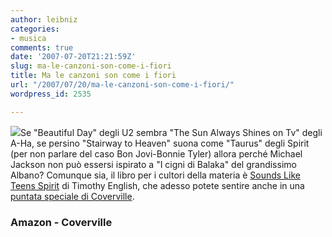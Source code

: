 ```yaml
---
author: leibniz
categories:
- musica
comments: true
date: '2007-07-20T21:21:59Z'
slug: ma-le-canzoni-son-come-i-fiori
title: Ma le canzoni son come i fiori
url: "/2007/07/20/ma-le-canzoni-son-come-i-fiori/"
wordpress_id: 2535

---
```

![](http://static.last.fm/labelavatar/ba4d603bae5e600b6421393371f535cb.jpg)Se "Beautiful Day" degli U2 sembra "The Sun Always Shines on Tv" degli A-Ha, se persino "Stairway to Heaven" suona come "Taurus" degli Spirit (per non parlare del caso Bon Jovi-Bonnie Tyler) allora perché Michael Jackson non può essersi ispirato a "I cigni di Balaka" del grandissimo Albano? Comunque sia, il libro per i cultori della materia è [Sounds Like Teens Spirit](http://www.amazon.com/o/ASIN/0595396194/002-2311007-9301640?SubscriptionId=02ZH6J1W0649DTNS6002) di Timothy English, che adesso potete sentire anche in una [puntata speciale di Coverville](http://www.coverville.com/archives/2007/07/coverville_344.html).


### Amazon - Coverville
